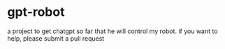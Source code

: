 # gpt-robot
a project to get chatgpt so far that he will control my robot. if you want to help, please submit a pull request
